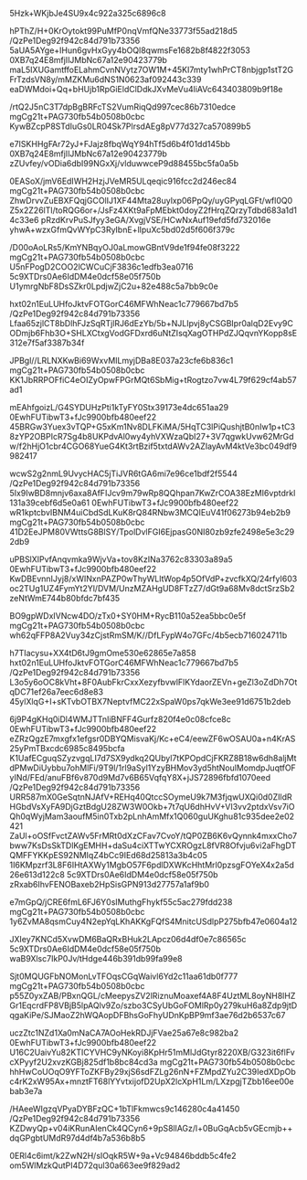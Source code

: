 5Hzk+WKjbJe4SU9x4c922a325c6896c8

hPThZ/H+0KrOytokt99PuMfP0nqVmfQNe33773f55ad218d5
/QzPe1Deg92f942c84d791b73356
5aUA5AYge+IHun6gvHxGyy4bOQl8qwmsFe1682b8f4822f3053
0XB7q24E8mfjIlJMbNc67a12e90423779b
maL5IXUGamtffoELahmCvnNVytz7OW1M+45KI7mty1whPrCT8nbjgp1stT2GFrTzdsVN8y/mMZKMu6dNS1N0623af092443c339
eaDWMdoi+Qq+bHUjb1RpGiEldClDdkJXvMeVu4liAVc643403809b9f18e

/rtQ2J5nC3T7dpBgBRFcTS2VumRiqQd997cec86b7310edce
mgCg21t+PAG730fb54b0508b0cbc
KywBZcpP8STdIuGs0LR04Sk7PlrsdAEg8pV77d327ca570899b5

e7ISKHHgFAr72yJ+FJajz8fbqWqY94hTf5d6b4f01dd145bb
0XB7q24E8mfjIlJMbNc67a12e90423779b
zZUvfey/vODia6dbI99NGxXj/vlduwwceP9d88455bc5fa0a5b

0EASoX/jmV6EdIWH2HzjJVeMR5ULqeqic916fcc2d246ec84
mgCg21t+PAG730fb54b0508b0cbc
ZhwDrvvZuEBXFQqjGCOlIJ1XF44Mta28uylxp06PpQy/uyGPyqLGFt/wfl0Q0Z5x2Z26lTl/toRQG6or+/JsFz4XKt9aFpMEbkt0doyZ2fHrqZQrzyTdbd683a1d14c33e6
pRzdKrvPuSJfyy3eGA/XvgjVSE/HCwNxAuf19efd5fd732016e
yhwA+wzxGfmQvWYpC3RyIbnE+lIpuXc5bd02d5f606f379c

/D00oAoLRs5/KmYNBqyOJ0aLmowGBntV9de1f94fe08f3222
mgCg21t+PAG730fb54b0508b0cbc
U5nFPogD2COO2lCWCuCjF3836c1edfb3ea0716
5c9XTDrs0Ae6IdDM4e0dcf58e05f750b
U1ymrgNbF8DsSZkr0LpdjwZjC2u+82e488c5a7bb9c0e

hxt02n1EuLUHfoJktvFOTGorC46MFWhNeac1c779667bd7b5
/QzPe1Deg92f942c84d791b73356
Lfaa65zjlCT8bDlhFJzSqRTjlRJ6dEzYb/5b+NJLIpvj8yCSGBIpr0alqD2Evy9CODmjb6Fhb3O+SHLXCtxgVodGFDxrd6uNtZIsqXagOTHPdZJQqvnYKopp8sE312e7f5af3387b34f

JPBgl//LRLNXKwBi69WxvMILmyjDBa8E037a23cfe6b836c1
mgCg21t+PAG730fb54b0508b0cbc
KK1JbRRPOFfiC4eOIZyOpwFPGrMQt6SbMig+tRogtzo7vw4L79f629cf4ab57ad1

mEAhfgoizL/G4SYDUHzPti1kTyFY0Stx39173e4dc651aa29
0EwhFUTibwT3+fJc9900bfb480eef22
45BRGw3Yuex3vTQP+G5xKm1Nv8DLFKiMA/5HqTC3lPiQushjtB0nIw1p+tC38zYP2OBPIcR7Sg4b8UKPdvAl0wy4yhVXWzaQbI27+3V7qgwkUvw62MrGdw/f2hHjO1cbr4CGO68YueG4Kt3rtBzif5txtdAWv2AZIayAvM4ktVe3bc049df9982417

wcwS2g2nmL9UvycHAC5jTiJVR6tGA6mi7e96ce1bdf2f5544
/QzPe1Deg92f942c84d791b73356
5Ix9IwBD8mnjv6axa8AfFIJcv9m79wRp8QQhpan7KwZrCOA38EzMI6vptdrkl131a39cebf6d5e0a61
0EwhFUTibwT3+fJc9900bfb480eef22
wR1kptcbvIBNM4uiCbdSdLKuK8rQ84RNbw3MCQIEuV41f06273b94eb2b9
mgCg21t+PAG730fb54b0508b0cbc
41D2EeJPM80VWttsG8BlSY/TpolDvlFGI6EjpasG0NI80zb9zfe2498e5e3c292db9

uPBSlXIPvfAnqvmka9WjvVa+tov8KzINa3762c83303a89a5
0EwhFUTibwT3+fJc9900bfb480eef22
KwDBEvnnIJyj8/xWINxnPAZP0wThyWLltWop4p5OfVdP+zvcfkXQ/24rfyI603oc2TUg1UZ4FymYt2Yl/DVM/UnzMZAHgUD8FTzZ7/dGt9a68Mv8dctSrzSb2zeNtWmE744b80bfdc7bf435

BO9gpWDxIVNcw4DO/zTx0+SY0HM+RycB110a52ea5bbc0e5f
mgCg21t+PAG730fb54b0508b0cbc
wh62qFFP8A2Vuy34zCjstRmSM/K//DfLFypW4o7GFc/4b5ecb716024711b

h7TIacysu+XX4tD6tJ9gmOme530e62865e7a858
hxt02n1EuLUHfoJktvFOTGorC46MFWhNeac1c779667bd7b5
/QzPe1Deg92f942c84d791b73356
L3o5y6oOC8kVht+8F0AubFkrCxxXezyfbvwlFlKYdaorZEVn+geZl3oZdDh7OtqDC71ef26a7eec6d8e83
45ylXlqG+I+sKTvbOTBX7NeptvfMC22xSpaW0ps7qkWe3ee91d6751b2deb

6j9P4gKHq0iDl4WMJTTnIiBNFF4Gurfz820f4e0c08cfce8c
0EwhFUTibwT3+fJc9900bfb480eef22
eZRzQgzE7mxgfx1efgsr0DBYQMisvaKj/Kc+eC4/eewZF6wOSAU0a+n4KrAS25yPmTBxcdc6985c8495bcfa
K1UafECguqSZyzvgqLI7d7SX9ydkq2QUbyl7tKPOpdCjFKRZ8B18w6dh8aljMtdPMwDiUybbu7ohMlFi/9T9l/1rl9aSyl1YzyBHMov3yd5htNoulMomdpJuqtfOFyINd/FEd/anuFBf6v870d9Md7v6B65VqfqY8X+jJS72896fbfd1070eed
/QzPe1Deg92f942c84d791b73356
URR587mX0GeSqtnNJAfV+REHq40QtccSOymeU9k7M3fjqwUXQi0d0ZIldRHGbdVsXyFA9DjGztBdgU28ZW3W0Okb+7t7qU6dhHvV+VI3vv2ptdxVsv7iOQh0qWyjMam3aoufM5in0Txb2pLnhAmMfx1Q060guUKghu81c935dee2e02421
ZaUl+oOSfFvctZAWv5FrMRt0dXzCFav7CvoY/tQP0ZB6K6vQynnk4mxxCho7bww7KsDsSkTDlKgEMHH+daSu4ciXTTwYCXROgzL8fVR8Ofvju6vi2aFhgDTQMFFYKKpES92NMIqZ4bCc9IEd68d25813a3b4c05
1I6KMpzrf3L8F6IHtAXWy1MgbO57F6pdlDXWKcHhtMrl0pzsgFOYeX4x2a5d26e613d122c8
5c9XTDrs0Ae6IdDM4e0dcf58e05f750b
zRxab6IhvFENOBaxeb2HpSisGPN913d27757a1af9b0

e7mGpQ/jCRE6fmL6FJ6Y0sIMuthgFhykf55c5ac279fdd238
mgCg21t+PAG730fb54b0508b0cbc
1y6ZvMA8qsmCuy4N2epYqLKhAKKgFQfS4MnitcUSdlpP275bfb47e0604a12

JXIey7KNCd5XvwDM6BaQRxBHuk2LApcz06d4df0e7c86565c
5c9XTDrs0Ae6IdDM4e0dcf58e05f750b
waB9Xlsc7IkP0Jv/tHdge446b391db99fa99e8

Sjt0MQUGFbNOMonLvTFOqsCGqWaivl6Yd2c11aa61db0f777
mgCg21t+PAG730fb54b0508b0cbc
p55Z0yxZAB/PBxnQGL/cMeepysZV2lRiznuMoaxef4A8F4UztML8oyNH8lHZGr1EqcrdFP8VBjB5lpAQlv9Zo/szbo3CSyUbGoFOMlRp0y279kuH6a8Zdp9jtDqgaKiPe/SJMaoZ2hWQAopDFBhsGoFhyUDnKpBP9mf3ae76d2b6537c67

uczZtc1NZd1Xa0mNaCA7AOoHekRDJjFVae25a67e8c982ba2
0EwhFUTibwT3+fJc9900bfb480eef22
U16C2UaivYu82KTICYVHC9yNKoyi8KpHr51mMlJdGtyr8220XB/G323it6flFvcXPyyf2U2xvzKGBj825df1b8bc84cd3a
mgCg21t+PAG730fb54b0508b0cbc
hhHwCoUOqO9YFToZKFBy29xjS6sdFZLg26nN+FZMpdZYu2C39IedXDpObc4rK2xW95Ax+mnztFT68lYYvtxijofD2UpX2lcXpH1Lm/LXzpgjTZbb16ee00ebab3e7a

/HAeeWIgzqVPyaDYBFzQC+1bTlFkmwcs9c146280c4a41450
/QzPe1Deg92f942c84d791b73356
KZDwyQp+v04iKRunAIenCk4QCyn6+9pS8llAGz/l+0BuGqAcb5vGEcmjb++dqGPgbtUMdR97d4df4b7a536b8b5

0ERl4c6imt/k2ZwN2H/sIOqkR5W+9a+Vc94846bddb5c4fe2
om5WlMzkQutPI4D72qul30a663ee9f829ad2
